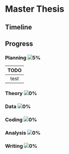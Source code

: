 # Master Thesis


## Timeline

## Progress
### Planning ![5%](https://progress-bar.dev/5)
| TODO          |
|:-------------:|
| test          |

### Theory ![0%](https://progress-bar.dev/0)

### Data ![0%](https://progress-bar.dev/0)

### Coding ![0%](https://progress-bar.dev/0)

### Analysis ![0%](https://progress-bar.dev/0)

### Writing ![0%](https://progress-bar.dev/0)